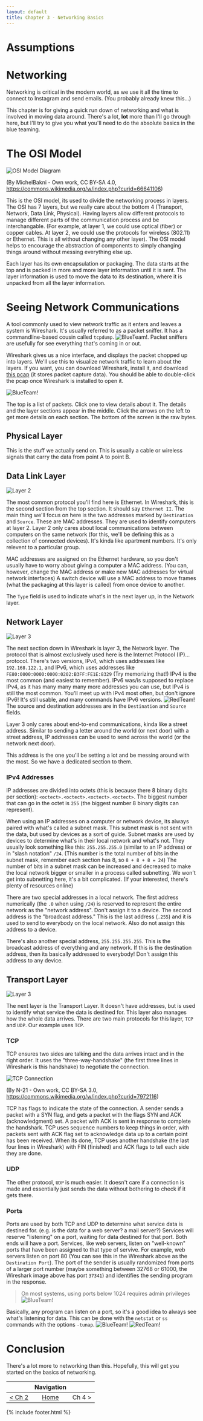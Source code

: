 ```yaml
---
layout: default
title: Chapter 3 - Networking Basics
---
```


# Assumptions


# Networking

Networking is critical in the modern world, as we use it all the time to connect to Instagram and send emails. (You probably already knew this...)

This chapter is for giving a quick run down of networking and what is involved in moving data around. There's a lot, **lot** more than I'll go through here, but I'll try to give you what you'll need to do the absolute basics in the blue teaming.

# The OSI Model

![OSI Model Diagram](https://upload.wikimedia.org/wikipedia/commons/5/5b/OSI_Model_-_en.png)

(By MichelBakni - Own work, CC BY-SA 4.0, https://commons.wikimedia.org/w/index.php?curid=66641106)

This is the OSI model, its used to divide the networking process in layers. The OSI has 7 layers, but we really care about the bottom 4 (Transport, Network, Data Link, Physical). Having layers allow different protocols to manage different parts of the communication process and be interchangable. (For example, at layer 1, we could use optical (fiber) or copper cables. At layer 2, we could use the protocols for wireless (802.11) or Ethernet. This is all without changing any other layer). The OSI model helps to encourage the abstraction of components to simply changing things around without messing everything else up.

Each layer has its own encapsulation or packaging. The data starts at the top and is packed in more and more layer information until it is sent. The layer information is used to move the data to its destination, where it is unpacked from all the layer information.

# Seeing Network Communications 

A tool commonly used to view network traffic as it enters and leaves a system is Wireshark. It's usually referred to as a packet sniffer. It has a commandline-based cousin called `tcpdump`. ![BlueTeam!](images/blueteam.png). Packet sniffers are usefully for see everything that's coming in or out.

Wireshark gives us a nice interface, and displays the packet chopped up into layers. We'll use this to visualize network traffic to learn about the layers. If you want, you can download Wireshark, install it, and download [this pcap](data/http.pcap) (it stores packet capture data). You should be able to double-click the pcap once Wireshark is installed to open it.

![BlueTeam!](images/ch2-wireshark.png)

The top is a list of packets. Click one to view details about it. The details and the layer sections appear in the middle. Click the arrows on the left to get more details on each section. The bottom of the screen is the raw bytes.

## Physical Layer

This is the stuff we actually send on. This is usually a cable or wireless signals that carry the data from point A to point B.

## Data Link Layer

![Layer 2](images/ch2-wireshark2.png)

The most common protocol you'll find here is Ethernet. In Wireshark, this is the second section from the top section. It should say `Ethernet II`. The main thing we'll focus on here is the two addresses marked by `Destination` and `Source`. These are MAC addresses. They are used to identify computers at layer 2. Layer 2 only cares about local communications between computers on the same network (for this, we'll be defining this as a collection of connected devices). It's kinda like apartment numbers. It's only relevent to a particular group. 

MAC addresses are assigned on the Ethernet hardware, so you don't usually have to worry about giving a computer a MAC address. (You can, however, change the MAC address or make new MAC addresses for virtual network interfaces) A switch device will use a MAC address to move frames (what the packaging at this layer is called) from once device to another.

The `Type` field is used to indicate what's in the next layer up, in the Network layer.

## Network Layer

![Layer 3](images/ch2-wireshark3.png)

The next section down in Wireshark is layer 3, the Network layer. The protocol that is almost exclusively used here is the Internet Protocol (IP)... protocol. There's two versions, IPv4, which uses addresses like `192.168.122.1`, and IPv6, which uses addresses like `FE80:0000:0000:0000:0202:B3FF:FE1E:8329` (Try memorizing that!) IPv4 is the most common (and easiest to remember). IPv6 was/is supposed to replace IPv4, as it has many many many more addresses you can use, but IPv4 is still the most common. You'll meet up with IPv4 most often, but don't ignore IPv6! It's still usable, and many commands have IPv6 versions. ![RedTeam!](images/redteam.png) The source and destination addresses are in the `Destination` and `Source` fields.

Layer 3 only cares about end-to-end communications, kinda like a street address. Similar to sending a letter around the world (or next door) with a street address, IP addresses can be used to send across the world (or the network next door). 

This address is the one you'll be setting a lot and be messing around with the most. So we have a dedicated section to them.

### IPv4 Addresses

IP addresses are divided into octets (this is because there 8 binary digits per section): `<octect>.<octect>.<octect>.<octect>`. The biggest number that can go in the octet is `255` (the biggest number 8 binary digits can represent). 

When using an IP addresses on a computer or network device, its always paired with what's called a subnet mask. This subnet mask is not sent with the data, but used by devices as a sort of guide. Subnet masks are used by devices to determine what's in their local network and what's not. They usually look something like this: `255.255.255.0` (similar to an IP address) or in "slash notation" `/24`. (This number is the total number of bits in the subnet mask, remember each section has 8, so `8 + 8 + 8 = 24`) The number of bits in a subnet mask can be increased and decreased to make the local network bigger or smaller in a process called subnetting. We won't get into subnetting here, it's a bit complicated. (If your interested, there's plenty of resources online) 

There are two special addresses in a local network. The first address numerically (the `.0` when using `/24`) is reserved to represent the entire network as the "network address". Don't assign it to a device. The second address is the "broadcast address." This is the last address (`.255`) and it is used to send to everybody on the local network. Also do not assign this address to a device.

There's also another special address, `255.255.255.255`. This is the broadcast address of everything and any network. If this is the destination address, then its basically addressed to everybody! Don't assign this address to any device.

## Transport Layer

![Layer 3](images/ch2-wireshark4.png)

The next layer is the Transport Layer. It doesn't have addresses, but is used to identify what service the data is destined for. This layer also manages how the whole data arrives. There are two main protocols for this layer, `TCP` and `UDP`. Our example uses `TCP`. 

### TCP

TCP ensures two sides are talking and the data arrives intact and in the right order. It uses the "three-way-handshake" (the first three lines in Wireshark is this handshake) to negotiate the connection. 

![TCP Connection](https://upload.wikimedia.org/wikipedia/commons/thumb/3/32/Tcp_normal_2.png/1024px-Tcp_normal_2.png)

(By N-21 - Own work, CC BY-SA 3.0, https://commons.wikimedia.org/w/index.php?curid=7972116)

TCP has flags to indicate the state of the connection. A sender sends a packet with a SYN flag, and gets a packet with the flags SYN and ACK (acknowledgment) set. A packet with ACK is sent in response to complete the handshark. TCP uses sequence numbers to keep things in order, with packets sent with ACK flag set to acknowledge data up to a certain point has been received. When its done, TCP uses another handshake (the last four lines in Wireshark) with FIN (finished) and ACK flags to tell each side they are done.

### UDP

The other protocol, `UDP` is much easier. It doesn't care if a connection is made and essentially just sends the data without bothering to check if it gets there.

### Ports

Ports are used by both TCP and UDP to determine what service data is destined for. (e.g. is the data for a web server? a mail server?) Services will reserve "listening" on a port, waiting for data destined for that port. Both ends will have a port. Services, like web servers, listen on "well-known" ports that have been assigned to that type of servive. For example, web servers listen on port 80 (You can see this in the Wireshark above as the `Destination Port`). The port of the sender is usually randomized from ports of a larger port number (maybe something between 32768 or 61000, the Wireshark image above has port `37341`) and identifies the sending program in the response.

> On most systems, using ports below 1024 requires admin privileges ![BlueTeam!](images/blueteam.png)

Basically, any program can listen on a port, so it's a good idea to always see what's listening for data. This can be done with the `netstat` or `ss` commands with the options `-tunap`. ![BlueTeam!](images/blueteam.png) ![RedTeam!](images/redteam.png) 

# Conclusion

There's a lot more to networking than this. Hopefully, this will get you started on the basics of networking. 

|         |  Navigation  |   |
| :-------------: |:-------------:| -----:|
| [< Ch 2](Chapter2-GettingStarted) | [Home](index) | Ch 4 >  |



{% include footer.html %}